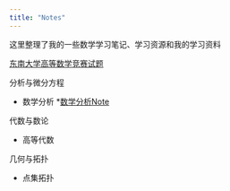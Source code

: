 ```yaml
---
title: "Notes"
---
```


这里整理了我的一些数学学习笔记、学习资源和我的学习资料

[东南大学高等数学竞赛试题](https://liyanyang1219.github.io/assets/southeast.pdf)

分析与微分方程

* 数学分析
  *[数学分析Note](https://liyanyang1219.github.io/assets/MathematicalAnalysis.pdf)

代数与数论

* 高等代数

几何与拓扑

* 点集拓扑
